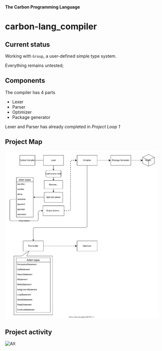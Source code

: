 **The Carbon Programming Language**

# carbon-lang_compiler

## Current status

Working with `Group`, a user-defined simple type system.

Everything remains untested;

## Components

The compiler has 4 parts

- Lexer
- Parser
- Optimizer
- Package generator

Lexer and Parser has already completed in *Project Loop 1*

## Project Map

![carbon-lang](readme_assets/carbon-lang.svg)



## Project activity

![Alt](https://repobeats.axiom.co/api/embed/44a98cdc277f6260cc7c0840596fd632c7d37364.svg "Repobeats analytics image")
